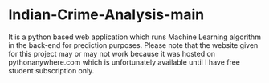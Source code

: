 # Indian-Crime-Analysis-main
 
It is a python based web application which runs Machine Learning algorithm in the back-end for prediction purposes. Please note that the website given for this project may or may not work because it was hosted on pythonanywhere.com which is unfortunately available until I have free student subscription only.
